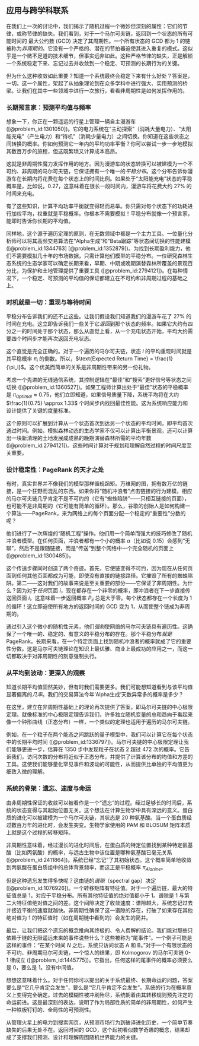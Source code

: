 ## 应用与跨学科联系

在我们上一次的讨论中，我们揭示了随机过程一个微妙但深刻的属性：它们的节律，或称节律的缺失。我们看到，对于一个马尔可夫链，返回到一个状态的所有可能时间的 最大公约数 (GCD) 决定了其周期性。一个所有状态的 GCD 都为 1 的链被称为*非周期的*。它没有一个严格的、潜在的节拍器迫使其进入重复的模式。这似乎是一个微不足道的技术细节，但事实远非如此。这种严格节律的缺失，正是解锁一个系统稳定下来、忘记过去并收敛到一个稳定、可预测的长期行为的关键。

但为什么这种收敛如此重要？知道一个系统最终会稳定下来有什么好处？答案是，一切。这一个属性，架起了从抽象理论到在众多学科中进行强大、实用预测的桥梁。让我们在其中一些领域中进行一次旅行，看看非周期性是如何发挥作用的。

### 长期预言家：预测平均值与频率

想象一下，你正在一颗遥远的行星上管理一辆自主漫游车 ([@problem_id:1301050])。它的电力系统在“主动探索”（消耗大量电力）、“太阳能充电”（产生电力）和“待机”（消耗少量电力）之间切换。你知道在这些状态之间转换的概率。你如何预测它一年内的平均功率平衡？你可以尝试一步一步地模拟其数百万步的旅程，但这既繁琐又计算成本高昂。

这就是非周期性魔力发挥作用的地方。因为漫游车的状态转换可以被建模为一个不可约、非周期的马尔可夫链，它保证拥有一个唯一的*平稳分布*。这个分布告诉你漫游车在长期内将花费在每个状态上的时间比例。如果处于“太阳能充电”状态的平稳概率是，比如说，$0.27$，这意味着在很长一段时间内，漫游车将花费大约 27% 的时间来充电。

有了这些知识，计算平均功率平衡就变得轻而易举。你只需对每个状态下的功耗进行加权平均，权重就是平稳概率。你根本不需要模拟！平稳分布就像一个预言家，能即时告诉你长期的平均值。

同样地，这个源于遍历定理的原则，在无数领域中都是一个主力工具。一位量化分析师可以将其高频交易算法在“Alpha生成”和“Beta跟踪”等状态间切换的性能建模 ([@problem_id:1344763] [@problem_id:1352879])。为找到长期盈利能力，他们不需要模拟几十年的市场数据，只需计算他们模型的平稳分布。一位研究森林生态系统的生态学家可以确定长期来看，早期、中期或晚期演替森林所覆盖的景观百分比，为保护和土地管理提供了重要工具 ([@problem_id:2794121])。在每种情况下，一个稳定、可预测的平均值的保证都建立在不可约和非周期过程的基础之上。

### 时机就是一切：重现与等待时间

平稳分布告诉我们的还不止这些。让我们假设我们知道我们的漫游车花了 27% 的时间在充电。这立即告诉我们一些关于它*返回*到那个状态的频率。如果它大约有四分之一的时间处于那个状态，那么从直觉上看，从一个充电状态开始，平均大约需要四个时间步才能再次返回充电状态。

这个直觉是完全正确的。对于一个遍历的马尔可夫链，状态 $i$ 的平均重现时间就是其平稳概率 $\pi_i$ 的倒数。所以，$\text{Expected Return Time} = \frac{1}{\pi_i}$。这个优美而简单的关系是非周期性带来的另一份礼物。

考虑一个先进的无线通信系统，其控制逻辑在“最佳”和“搜索”更好信号等状态之间切换 ([@problem_id:1360527])。如果工程师计算出处于“最佳”状态的平稳概率是 $\pi_{Optimal} \approx 0.75$，他们立即知道，如果信号质量下降，系统平均将在大约 $\frac{1}{0.75} \approx 1.33$ 个时间步内找回最佳性能。这为系统响应能力和设计提供了关键的度量标准。

这个原则可以扩展到计算从一个状态首次到达另一个状态的平均时间，即平均首次通过时间。例如，模拟森林动态的生态学家不仅可以计算出平衡景观，还可以计算出一块新清理的土地发展成成熟的晚期演替森林所需的平均年数 ([@problem_id:2794121])。这些时间计算对于规划和理解自然过程的时间尺度至关重要。

### 设计稳定性：PageRank 的天才之处

有时，真实世界并不像我们的模型那样循规蹈矩。万维网的图，拥有数万亿的链接，是一个狂野而混乱的东西。如果你将“随机冲浪者”点击链接的行为建模，相应的马尔可夫链几乎肯定不是不可约的（它有“蜘蛛陷阱”——只相互链接的页面），也可能不是非周期的（它可能有简单的循环）。那么，谷歌的创始人是如何构建一个算法——PageRank，来为网络上的每个页面分配一个稳定的“重要性”分数的呢？

他们进行了一次辉煌的“随机工程”操作。他们用一个简单而强大的技巧修改了随机冲浪者模型。在任何页面，冲浪者都有一个小的概率 $\alpha$（比如说 0.15）会感到“无聊”，然后不是跟随链接，而是“传送”到整个网络中一个完全随机的页面上 ([@problem_id:1300485])。

这个传送步骤同时创造了两个奇迹。首先，它使链变得不可约，因为现在从任何页面到任何其他页面都成为可能，即使没有直接的链接路径。它摧毁了所有的蜘蛛陷阱。第二——这对我们的故事来说是至关重要的部分——它保证了非周期性。为什么？因为对于*任何*页面 $i$，现在都存在一个非零的概率，即冲浪者在下一步直接传送回页面 $i$。这意味着一步返回概率 $P_{ii}$ 总是大于零。每个状态都存在一个长度为 1 的循环！这立即迫使所有地方的返回时间的 GCD 变为 1，从而使整个链成为非周期的。

通过引入这个微小的随机性元素，他们*强制*使网络的马尔可夫链具有遍历性。这确保了一个唯一的、稳定的、有意义的平稳分布的存在。那个平稳分布*就是*PageRank。长期来看，在一个特定页面上找到随机冲浪者的概率就成了它的重要性分数。这是马尔可夫链理论在知识上最优雅、商业上最成功的应用之一，而这一切都取决于对非周期性的刻意强制执行。

### 从平均到波动：更深入的观察

知道长期平均值固然美妙，但有时我们需要更多。我们可能想知道看到与该平均值显著偏离的*几率*。我们的交易算法今年‘Alpha生成’天数异常多的概率是多少？

在这里，建立在非周期性基础上的理论再次提供了答案，即马尔可夫链的中心极限定理。就像标准的中心极限定理告诉我们，许多独立随机变量的总和趋向于看起来像一个钟形曲线（正态分布）一样，一个类似的定理也适用于遍历的马尔可夫链。

例如，在一个粒子在两个能态之间跳跃的量子模型中，我们可以计算它在每个状态中的长期平均时间 ([@problem_id:1336797])。马尔可夫链的中心极限定理让我们能够更进一步，估算在 1350 步中发现粒子在状态 2 超过 472 次的概率。它告诉我们，访问次数的分布将近似于正态分布，并提供了计算该分布的均值和方差的工具。这使我们能够量化罕见事件和波动的可能性，从而提供比单独的平均值更为细致入微的理解。

### 系统的骨架：遗忘、速度与命运

由非周期性保证的收敛可以被看作是一个“遗忘”的过程。经过足够长的时间后，系统的状态变得与其起始位置无关。这个想法在计算生物学中具有深远的意义。蛋白质的进化可以被建模为一个马尔可夫链，其状态是 20 种氨基酸。当一个蛋白质经过数百万年的进化时，会发生突变。生物学家使用的 PAM 和 BLOSUM 矩阵本质上就是这个过程的转移矩阵。

非周期性意味着，经过漫长的进化时间后，在蛋白质的特定位置找到某种特定氨基酸（比如丙氨酸）的概率，与远古生物中该位置是哪种氨基酸已毫无关系 ([@problem_id:2411864])。系统已经“忘记”了其初始状态。这个概率简单地收敛到丙氨酸在蛋白质组中的总体背景频率，而这正是平稳概率 $\pi_{Alanine}$。

但是这种遗忘发生得多快呢？这由链的*谱隙*（spectral gap）决定 ([@problem_id:1076926])。一个转移矩阵有特征值。对于一个遍历链，最大的特征值总是 1，对应于平稳分布。所有其他特征值的绝对值都小于 1。谱隙是 1 与第二大特征值绝对值之间的差。这个间隙决定了收敛速度：谱隙越大，系统忘记过去并接近平衡的速度就越快。非周期性确保了这一谱隙的存在，打破了如果存在其他绝对值为 1 的特征值时（如在周期链中看到的）会发生的简并。

最后，让我们把这个遗忘的概念推向其终极的、令人费解的结论。我们能对那些只依赖于链的无限遥远未来的事件说些什么？这些被称为“尾事件”。一个例子可能是这样的事件：“在某个时间 $N$ 之后，系统只访问状态 A 和 B。”对于一个有限状态的不可约、非周期马尔可夫链，一个惊人的结果，即 Kolmogorov 的马尔可夫链 0-1 律成立 ([@problem_id:1445775])。它指出，任何这样的尾事件的概率必须要么是 0，要么是 1。没有中间值。

想想这意味着什么。对于任何你可以提出的关于系统最终、长期命运的问题，答案要么是“它几乎肯定会发生”，要么是“它几乎肯定不会发生”。系统的行为在概率意义上变得完全确定。过去的模糊性被冲刷殆尽，系统朝着由其转移规则预先注定的命运前进。这是最深刻的表达，说明了作为局部性质的简单的非周期性，如何产生一种铁板钉钉的、全局性的可预测性。

从管理火星上的电力到搜索网页，从预测市场行为到破译进化历史，一个简单节奏缺失的后果无处不在。返回时间的 GCD，这个起初看似数学奇趣的概念，结果却成了支撑我们预测、设计和理解周围随机世界能力的关键。